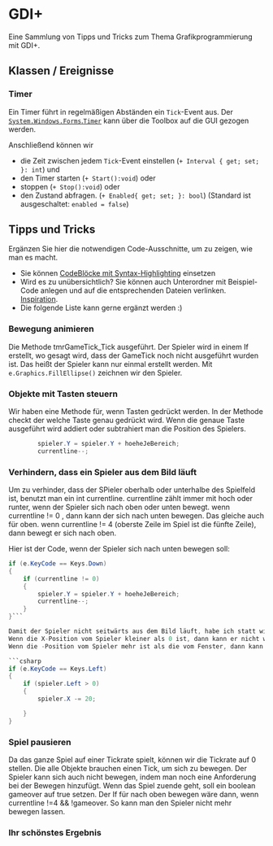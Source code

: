 # GDI+
Eine Sammlung von Tipps und Tricks zum Thema Grafikprogrammierung mit GDI+.

## Klassen / Ereignisse
### Timer
Ein Timer führt in regelmäßigen Abständen ein `Tick`-Event aus. Der [`System.Windows.Forms`.`Timer`](https://learn.microsoft.com/de-de/dotnet/api/system.windows.forms.timer?view=windowsdesktop-8.0&viewFallbackFrom=net-6.0) kann über die Toolbox auf die GUI gezogen werden. 

Anschließend können wir 
- die Zeit zwischen jedem `Tick`-Event einstellen (`+ Interval { get; set; }: int`) und
- den Timer starten (`+ Start():void`) oder
- stoppen (`+ Stop():void`) oder
- den Zustand abfragen. (`+ Enabled{ get; set; }: bool`) (Standard ist ausgeschaltet: `enabled = false`)



## Tipps und Tricks
Ergänzen Sie hier die notwendigen Code-Ausschnitte, um zu zeigen, wie man es macht. 
- Sie können [CodeBlöcke mit Syntax-Highlighting](https://docs.github.com/en/get-started/writing-on-github/working-with-advanced-formatting/creating-and-highlighting-code-blocks#syntax-highlighting) einsetzen
- Wird es zu unübersichtlich? Sie können auch Unterordner mit Beispiel-Code anlegen und auf die entsprechenden Dateien verlinken. [Inspiration](https://github.com/gsoTH/flaskShowcase/tree/master/datenbanken).
- Die folgende Liste kann gerne ergänzt werden :)

### Bewegung animieren
Die Methode tmrGameTick_Tick ausgeführt. Der Spieler wird in einem If erstellt, wo gesagt wird, dass der GameTick noch nicht ausgeführt wurden ist. Das heißt der Spieler kann nur einmal erstellt werden.
Mit `e.Graphics.FillEllipse()` zeichnen wir den Spieler.

### Objekte mit Tasten steuern
Wir haben eine Methode für, wenn Tasten gedrückt werden. 
In der Methode checkt der welche Taste genau gedrückt wird.
Wenn die genaue Taste ausgeführt wird addiert oder subtrahiert man die Position des Spielers.

```csharp
        spieler.Y = spieler.Y + hoeheJeBereich;
        currentline--;
```

### Verhindern, dass ein Spieler aus dem Bild läuft
Um zu verhinder, dass der SPieler oberhalb oder unterhalbe des Spielfeld ist, benutzt man ein int currentline.
currentline zählt immer mit hoch oder runter, wenn der Spieler sich nach oben oder unten bewegt.
wenn currentline != 0 , dann kann der sich nach unten bewegen.
Das gleiche auch für oben.
wenn currentline != 4 (oberste Zeile im Spiel ist die fünfte Zeile), dann bewegt er sich nach oben.

Hier ist der Code, wenn der Spieler sich nach unten bewegen soll:


```csharp 
if (e.KeyCode == Keys.Down)
{
    if (currentline != 0)
    {
        spieler.Y = spieler.Y + hoeheJeBereich;
        currentline--;
    }
}```

Damit der Spieler nicht seitwärts aus dem Bild läuft, habe ich statt wie im obrigen Text ein int, sondern die Koordinaten des Spielers benutzt.
Wenn die X-Position vom Spieler kleiner als 0 ist, dann kann er nicht weiter nach links laufen.
Wenn die -Position vom Spieler mehr ist als die vom Fenster, dann kann er nicht weiter nach rechts laufen.

```csharp
if (e.KeyCode == Keys.Left)
{
    if (spieler.Left > 0)
    {
        spieler.X -= 20;

    }
}
```
### Spiel pausieren
Da das ganze Spiel auf einer Tickrate spielt, können wir die Tickrate auf 0 stellen.
Die alle Objekte brauchen einen Tick, um sich zu bewegen.
Der Spieler kann sich auch nicht bewegen, indem man noch eine Anforderung bei der Bewegen hinzufügt.
Wenn das Spiel zuende geht, soll ein boolean gameover auf true setzen.
Der If für nach oben bewegen wäre dann, wenn currentline !=4 && !gameover.
So kann man den Spieler nicht mehr bewegen lassen.

### Ihr schönstes Ergebnis





